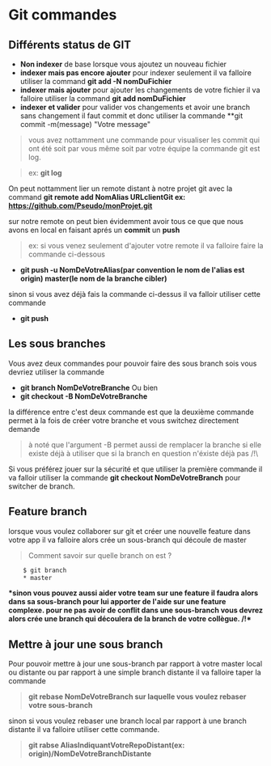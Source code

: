 # Git commandes

## Différents status de GIT

- **Non indexer** de base lorsque vous ajoutez un nouveau fichier
- **indexer mais pas encore ajouter** pour indexer seulement il va falloire utiliser la command **git add -N nomDuFichier**
- **indexer mais ajouter** pour ajouter les changements de votre fichier il va falloire utiliser la command **git add nomDuFichier**
- **indexer et valider** pour valider vos changements et avoir une branch sans changement il faut commit et donc utiliser la commande \*\*git commit -m(message) "Votre message"

> vous avez nottamment une commande pour visualiser les commit qui ont été soit par vous même soit par votre équipe la commande git est log.

> ex: **git log**

On peut nottamment lier un remote distant à notre projet git avec la command **git remote add NomAlias URLclientGit ex: https://github.com/Pseudo/monProjet.git**

sur notre remote on peut bien évidemment avoir tous ce que que nous avons en local en faisant aprés un **commit** un **push**

> ex: si vous venez seulement d'ajouter votre remote il va falloire faire la commande ci-dessous

- **git push -u NomDeVotreAlias(par convention le nom de l'alias est origin) master(le nom de la branche cibler)**

sinon si vous avez déjà fais la commande ci-dessus il va falloir utiliser cette commande

- **git push**

## Les sous branches

Vous avez deux commandes pour pouvoir faire des sous branch sois vous devriez utiliser la commande

- **git branch NomDeVotreBranche**
  Ou bien
- **git checkout -B NomDeVotreBranche**

la différence entre c'est deux commande est que la deuxième commande permet à la fois de créer votre branche et vous switchez directement demande

> à noté que l'argument -B permet aussi de remplacer la branche si elle existe déjà à utiliser que si la branch en question n'éxiste déjà pas /!\

Si vous préférez jouer sur la sécurité et que utiliser la première commande il va falloir utiliser la commande **git checkout NomDeVotreBranch** pour switcher de branch.

## Feature branch

lorsque vous voulez collaborer sur git et créer une nouvelle feature dans votre app il va falloire alors crée un sous-branch qui découle de master

> Comment savoir sur quelle branch on est ?

```bash
    $ git branch
    * master
```

**\*sinon vous pouvez aussi aider votre team sur une feature il faudra alors dans sa sous-branch pour lui apporter de l'aide sur une feature complexe.
pour ne pas avoir de conflit dans une sous-branch vous devrez alors crée une branch qui découlera de la branch de votre collègue. /!\***

## Mettre à jour une sous branch

Pour pouvoir mettre à jour une sous-branch par rapport à votre master local ou distante ou par rapport à une simple branch distante il va falloire taper la commande

> **git rebase NomDeVotreBranch sur laquelle vous voulez rebaser votre sous-branch**

sinon si vous voulez rebaser une branch local par rapport à une branch distante il va falloire utiliser cette commande.

> **git rabse AliasIndiquantVotreRepoDistant(ex: origin)/NomDeVotreBranchDistante**
